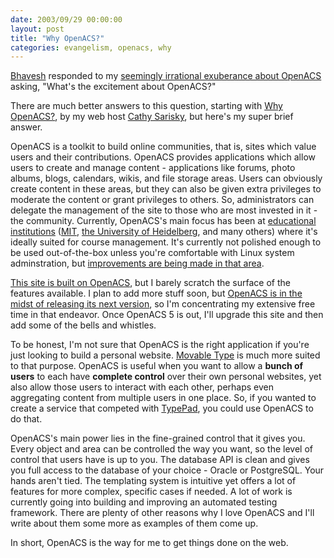```yaml
---
date: 2003/09/29 00:00:00
layout: post
title: "Why OpenACS?"
categories: evangelism, openacs, why
---
```


[Bhavesh](http://www.veshman.com/mt/index.php) responded to my [seemingly irrational exuberance about OpenACS](http://kurup.org/blog/one-entry?entry%5fid=9513) asking, "What's the excitement about OpenACS?"

There are much better answers to this question, starting with [Why OpenACS?](http://www.acornhosting.com/whyoacs), by my web host [Cathy Sarisky](http://www.acornhosting.com/), but here's my super brief answer.

OpenACS is a toolkit to build online communities, that is, sites which value  users and their contributions. OpenACS provides applications which allow users to create and manage content - applications like forums, photo albums, blogs, calendars, wikis, and file storage areas. Users can obviously create content in these areas, but they can also be given extra privileges to moderate the content or grant privileges to others. So, administrators can delegate the management of the site to those who are most invested in it - the community. Currently, OpenACS's main focus has been at [educational  institutions](http://dotlrn.org/) ([MIT](http://web.mit.edu/), [the University of Heidelberg](http://www.uni-heidelberg.de/index_e.html), and many others) where it's ideally suited for course management. It's currently not polished enough to be used out-of-the-box unless you're comfortable with Linux system adminstration, but [improvements are being made in that area](http://openacs.org/forums/message-view?message_id=117914).

[This site is built on OpenACS](http://kurup.org/content/site-info), but I barely scratch the surface of the features available. I plan to add more stuff soon, but [OpenACS is in the midst of releasing its next version](http://openacs.org/forums/message-view?message_id=125253), so I'm concentrating my extensive free time in that endeavor. Once OpenACS 5 is out, I'll upgrade this site and then add some of the bells and whistles.

To be honest, I'm not sure that OpenACS is the right application if you're just looking to build a personal website. [Movable Type](http://movabletype.org/) is much more suited to that purpose. OpenACS is useful when you want to allow a **bunch of users** to each have **complete control** over their own personal websites, yet also allow those users to interact with each other, perhaps even aggregating content from multiple users in one place. So, if you wanted to create a service that competed with [TypePad](http://blogs.com/), you could use OpenACS to do that. 

OpenACS's main power lies in the fine-grained control that it gives you. Every object and area can be controlled the way you want, so the level of control that users have is up to you. The database API is clean and gives you full access to the database of your choice - Oracle or PostgreSQL. Your hands aren't tied. The templating system is intuitive yet offers a lot of features for more complex, specific cases if needed. A lot of work is currently going into building and improving an automated testing framework. There are plenty of other reasons why I love OpenACS and I'll write about them some more as examples of them come up.

In short, OpenACS is the way for me to get things done on the web.
